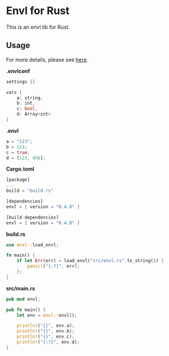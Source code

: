 # Envl for Rust

This is an envl lib for Rust.

## Usage

For more details, please see [here](../../tests/envl-rs-test).

**.envlconf**
```rs
settings {}

vars {
    a: string,
    b: int,
    c: bool,
    d: Array<int>
}
```

**.envl**
```rs
a = "123";
b = 123;
c = true;
d = [123, 456];
```

**Cargo.toml**
```rs
[package]
...
build = "build.rs"

[dependencies]
envl = { version = "0.4.0" }

[build-dependencies]
envl = { version = "0.4.0" }
```

**build.rs**
```rs
use envl::load_envl;

fn main() {
    if let Err(err) = load_envl("src/envl.rs".to_string()) {
        panic!("{:?}", err);
    };
}
```

**src/main.rs**
```rs
pub mod envl;

pub fn main() {
    let env = envl::envl();

    println!("{}", env.a);
    println!("{}", env.b);
    println!("{}", env.c);
    println!("{:?}", env.d);
}
```
